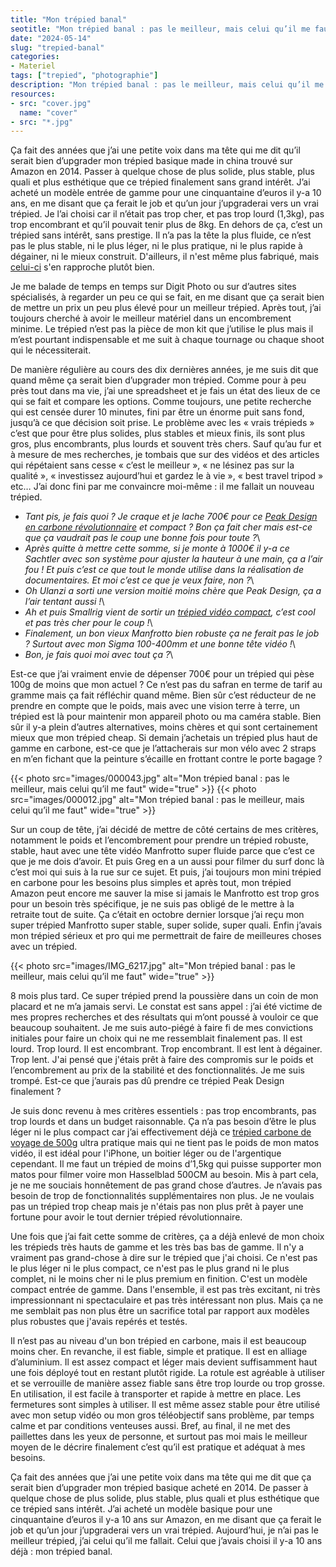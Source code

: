 ```yaml
---
title: "Mon trépied banal"
seotitle: "Mon trépied banal : pas le meilleur, mais celui qu’il me faut"
date: "2024-05-14"
slug: "trepied-banal"
categories:
- Materiel
tags: ["trepied", "photographie"]
description: "Mon trépied banal : pas le meilleur, mais celui qu’il me faut"
resources:
- src: "cover.jpg"
  name: "cover"
- src: "*.jpg"
---
```

Ça fait des années que j’ai une petite voix dans ma tête qui me dit qu’il serait bien d’upgrader mon trépied basique made in china trouvé sur Amazon en 2014. Passer à quelque chose de plus solide, plus stable, plus quali et plus esthétique que ce trépied finalement sans grand intérêt. J’ai acheté un modèle entrée de gamme pour une cinquantaine d’euros il y-a 10 ans, en me disant que ça ferait le job et qu’un jour j’upgraderai vers un vrai trépied. Je l’ai choisi car il n’était pas trop cher, et pas trop lourd (1,3kg), pas trop encombrant et qu’il pouvait tenir plus de 8kg. En dehors de ça, c’est un trépied sans intérêt, sans prestige. Il n’a pas la tête la plus fluide, ce n’est pas le plus stable, ni le plus léger, ni le plus pratique, ni le plus rapide à dégainer, ni le mieux construit. D'ailleurs, il n'est même plus fabriqué, mais [celui-ci](https://amzn.to/4ajUcsm) s'en rapproche plutôt bien.

Je me balade de temps en temps sur Digit Photo ou sur d’autres sites spécialisés, à regarder un peu ce qui se fait, en me disant que ça serait bien de mettre un prix un peu plus élevé pour un meilleur trépied. Après tout, j’ai toujours cherché à avoir le meilleur matériel dans un encombrement minime. Le trépied n’est pas la pièce de mon kit que j’utilise le plus mais il m’est pourtant indispensable et me suit à chaque tournage ou chaque shoot qui le nécessiterait.

De manière régulière au cours des dix dernières années, je me suis dit que quand même ça serait bien d’upgrader mon trépied. Comme pour à peu près tout dans ma vie, j’ai une spreadsheet et je fais un état des lieux de ce qui se fait et compare les options. Comme toujours, une petite recherche qui est censée durer 10 minutes, fini par être un énorme puit sans fond, jusqu’à ce que décision soit prise. Le problème avec les « vrais trépieds » c’est que pour être plus solides, plus stables et mieux finis, ils sont plus gros, plus encombrants, plus lourds et souvent très chers. Sauf qu’au fur et à mesure de mes recherches, je tombais que sur des vidéos et des articles qui répétaient sans cesse « c’est le meilleur », « ne lésinez pas sur la qualité », « investissez aujourd’hui et gardez le à vie », « best travel tripod » etc… J’ai donc fini par me convaincre moi-même : il me fallait un nouveau trépied.

- *Tant pis, je fais quoi ? Je craque et je lache 700€ pour ce [Peak Design en carbone révolutionnaire](https://dp.gt/a/ak3eg9mq) et compact ? Bon ça fait cher mais est-ce que ça vaudrait pas le coup une bonne fois pour toute ?*\
- *Après quitte à mettre cette somme, si je monte à 1000€ il y-a ce Sachtler avec son système pour ajuster la hauteur à une main, ça a l’air fou ! Et puis c’est ce que tout le monde utilise dans la réalisation de documentaires. Et moi c’est ce que je veux faire, non ?*\
- *Oh Ulanzi a sorti une version moitié moins chère que Peak Design, ça a l’air tentant aussi !*\
- *Ah et puis Smallrig vient de sortir un [trépied vidéo compact](https://dp.gt/a/37i1uv4ja), c’est cool et pas très cher pour le coup !*\
- *Finalement, un bon vieux Manfrotto bien robuste ça ne ferait pas le job ? Surtout avec mon Sigma 100-400mm et une bonne tête vidéo !*\
- *Bon, je fais quoi moi avec tout ça ?*\

Est-ce que j’ai vraiment envie de dépenser 700€ pour un trépied qui pèse 100g de moins que mon actuel ? Ce n’est pas du safran en terme de tarif au gramme mais ça fait réfléchir quand même. Bien sûr c’est réducteur de ne prendre en compte que le poids, mais avec une vision terre à terre, un trépied est là pour maintenir mon appareil photo ou ma caméra stable. Bien sûr il y-a plein d’autres alternatives, moins chères et qui sont certainement mieux que mon trépied cheap. Si demain j’achetais un trépied plus haut de gamme en carbone, est-ce que je l’attacherais sur mon vélo avec 2 straps en m’en fichant que la peinture s’écaille en frottant contre le porte bagage ?

{{< photo src="images/000043.jpg" alt="Mon trépied banal : pas le meilleur, mais celui qu’il me faut" wide="true" >}}
{{< photo src="images/000012.jpg" alt="Mon trépied banal : pas le meilleur, mais celui qu’il me faut" wide="true" >}}

Sur un coup de tête, j’ai décidé de mettre de côté certains de mes critères, notamment le poids et l’encombrement pour prendre un trépied robuste, stable, haut avec une tête vidéo Manfrotto super fluide parce que c’est ce que je me dois d’avoir. Et puis Greg en a un aussi pour filmer du surf donc là c’est moi qui suis à la rue sur ce sujet. Et puis, j’ai toujours mon mini trépied en carbone pour les besoins plus simples et après tout, mon trépied Amazon peut encore me sauver la mise si jamais le Manfrotto est trop gros pour un besoin très spécifique, je ne suis pas obligé de le mettre à la retraite tout de suite. Ça c’était en octobre dernier lorsque j’ai reçu mon super trépied Manfrotto super stable, super solide, super quali. Enfin j’avais mon trépied sérieux et pro qui me permettrait de faire de meilleures choses avec un trépied.

{{< photo src="images/IMG_6217.jpg" alt="Mon trépied banal : pas le meilleur, mais celui qu’il me faut" wide="true" >}}

8 mois plus tard. Ce super trépied prend la poussière dans un coin de mon placard et ne m’a jamais servi. Le constat est sans appel : j’ai été victime de mes propres recherches et des résultats qui m’ont poussé à vouloir ce que beaucoup souhaitent. Je me suis auto-piégé à faire fi de mes convictions initiales pour faire un choix qui ne me ressemblait finalement pas. Il est lourd. Trop lourd. Il est encombrant. Trop encombrant. Il est lent à dégainer. Trop lent. J'ai pensé que j'étais prêt à faire des compromis sur le poids et l’encombrement au prix de la stabilité et des fonctionnalités. Je me suis trompé. Est-ce que j’aurais pas dû prendre ce trépied Peak Design finalement ?

Je suis donc revenu à mes critères essentiels : pas trop encombrants, pas trop lourds et dans un budget raisonnable. Ça n’a pas besoin d’être le plus léger ni le plus compact car j’ai effectivement déjà ce [trépied carbone de voyage de 500g](https://dp.gt/a/m53sdzijc) ultra pratique mais qui ne tient pas le poids de mon matos vidéo, il est idéal pour l'iPhone, un boitier léger ou de l'argentique cependant. Il me faut un trépied de moins d’1,5kg qui puisse supporter mon matos pour filmer voire mon Hasselblad 500CM au besoin. Mis à part cela, je ne me souciais honnêtement de pas grand chose d’autres. Je n’avais pas besoin de trop de fonctionnalités supplémentaires non plus. Je ne voulais pas un trépied trop cheap mais je n'étais pas non plus prêt à payer une fortune pour avoir le tout dernier trépied révolutionnaire.

Une fois que j’ai fait cette somme de critères, ça a déjà enlevé de mon choix les trépieds très hauts de gamme et les très bas bas de gamme. Il n'y a vraiment pas grand-chose à dire sur le trépied que j'ai choisi. Ce n'est pas le plus léger ni le plus compact, ce n'est pas le plus grand ni le plus complet, ni le moins cher ni le plus premium en finition. C'est un modèle compact entrée de gamme. Dans l'ensemble, il est pas très excitant, ni très impressionnant ni spectaculaire et pas très intéressant non plus. Mais ça ne me semblait pas non plus être un sacrifice total par rapport aux modèles plus robustes que j'avais repérés et testés.

Il n’est pas au niveau d'un bon trépied en carbone, mais il est beaucoup moins cher.
En revanche, il est fiable, simple et pratique. Il est en alliage d’aluminium. Il est assez compact et léger mais devient suffisamment haut une fois déployé tout en restant plutôt rigide. La rotule est agréable à utiliser et se verrouille de manière assez fiable sans être trop lourde ou trop grosse. En utilisation, il est facile à transporter et rapide à mettre en place. Les fermetures sont simples à utiliser. Il est même assez stable pour être utilisé avec mon setup vidéo ou mon gros téléobjectif sans problème, par temps calme et par conditions venteuses aussi.
Bref, au final, il ne met des paillettes dans les yeux de personne, et surtout pas moi mais le meilleur moyen de le décrire finalement c’est qu’il est pratique et adéquat à mes besoins.

Ça fait des années que j’ai une petite voix dans ma tête qui me dit que ça serait bien d’upgrader mon trépied basique acheté en 2014. De passer à quelque chose de plus solide, plus stable, plus quali et plus esthétique que ce trépied sans intérêt. J’ai acheté un modèle basique pour une cinquantaine d’euros il y-a 10 ans sur Amazon, en me disant que ça ferait le job et qu’un jour j’upgraderai vers un vrai trépied. Aujourd’hui, je n’ai pas le meilleur trépied, j’ai celui qu’il me fallait. Celui que j’avais choisi il y-a 10 ans déjà : mon trépied banal.
